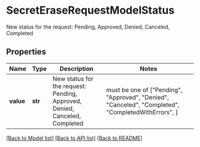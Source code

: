 # SecretEraseRequestModelStatus

New status for the request: Pending, Approved, Denied, Canceled, Completed

## Properties
Name | Type | Description | Notes
------------ | ------------- | ------------- | -------------
**value** | **str** | New status for the request: Pending, Approved, Denied, Canceled, Completed |  must be one of ["Pending", "Approved", "Denied", "Canceled", "Completed", "CompletedWithErrors", ]

[[Back to Model list]](../README.md#documentation-for-models) [[Back to API list]](../README.md#documentation-for-api-endpoints) [[Back to README]](../README.md)


